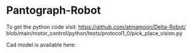 # Pantograph-Robot


To get the python code visit: https://github.com/atmamoon/Delta-Robot/
blob/main/motor_control/python/tests/protocol1_0/pick_place_vision.py

Cad model is available here: 

